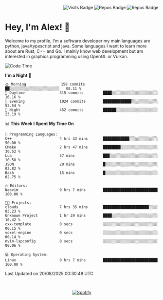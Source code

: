 <p align="right">
  <img src="https://github-badges-api-l4jk.vercel.app/api/visits/Alextibtab/Alextibtab" alt="Visits Badge">
  <img src="https://img.shields.io/badge/dynamic/json?url=https%3A%2F%2Fapi.github.com%2Fusers%2FAlextibtab&query=%24.public_repos&label=Repos" alt="Repos Badge">
  <img src="https://github-badges-api-l4jk.vercel.app/api/years/Alextibtab" alt="Repos Badge">
</p>

<h1 align="left">Hey, I'm Alex! 💽 </h1>

Welcome to my profile, I'm a software developer my main languages are python, java/typescript and java. Some languages I want to learn more about are Rust, C++ and Go. I mainly know web development but am interested in graphics programming using OpenGL or Vulkan.

<!--START_SECTION:waka-->
![Code Time](http://img.shields.io/badge/Code%20Time-183%20hrs%2058%20mins-blue)

**I'm a Night 🦉** 

```text
🌞 Morning                158 commits         ██░░░░░░░░░░░░░░░░░░░░░░░   08.11 % 
🌆 Daytime                315 commits         ████░░░░░░░░░░░░░░░░░░░░░   16.16 % 
🌃 Evening                1024 commits        █████████████░░░░░░░░░░░░   52.54 % 
🌙 Night                  452 commits         ██████░░░░░░░░░░░░░░░░░░░   23.19 % 
```


📊 **This Week I Spent My Time On** 

```text
💬 Programming Languages: 
C++                      4 hrs 33 mins       ████████████░░░░░░░░░░░░░   50.00 % 
CMake                    2 hrs 47 mins       ████████░░░░░░░░░░░░░░░░░   30.52 % 
Lua                      57 mins             ███░░░░░░░░░░░░░░░░░░░░░░   10.58 % 
JSON                     20 mins             █░░░░░░░░░░░░░░░░░░░░░░░░   03.82 % 
Bash                     15 mins             █░░░░░░░░░░░░░░░░░░░░░░░░   02.75 % 

🔥 Editors: 
Neovim                   9 hrs 7 mins        █████████████████████████   100.00 % 

🐱‍💻 Projects: 
clouds                   7 hrs 35 mins       █████████████████████░░░░   83.23 % 
Unknown Project          1 hr 29 mins        ████░░░░░░░░░░░░░░░░░░░░░   16.42 % 
cxx-template             0 secs              ░░░░░░░░░░░░░░░░░░░░░░░░░   00.15 % 
voxel-engine             0 secs              ░░░░░░░░░░░░░░░░░░░░░░░░░   00.14 % 
nvim-lspconfig           0 secs              ░░░░░░░░░░░░░░░░░░░░░░░░░   00.06 % 

💻 Operating System: 
Linux                    9 hrs 7 mins        █████████████████████████   100.00 % 
```


 Last Updated on 20/08/2025 00:30:48 UTC
<!--END_SECTION:waka-->
&nbsp;<div align="center">
  [![Spotify](https://spotify-now-playing-wine-six.vercel.app/api/spotify?border_color=ffffff)](https://open.spotify.com/user/pmo1v2ejnt42kgp5jar5drtag)
</div>

